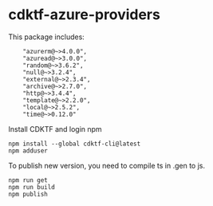 # cdktf-azure-providers

This package includes:
```
    "azurerm@~>4.0.0",
    "azuread@~>3.0.0",
    "random@~>3.6.2",
    "null@~>3.2.4",
    "external@~>2.3.4",
    "archive@~>2.7.0",
    "http@~>3.4.4",
    "template@~>2.2.0",
    "local@~>2.5.2",
    "time@~>0.12.0"
 ```

Install CDKTF and login npm
```
npm install --global cdktf-cli@latest
npm adduser
```

To publish new version, you need to compile ts in .gen to js.
```
npm run get
npm run build
npm publish
```



